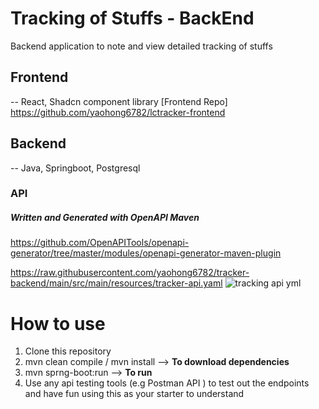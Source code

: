 # Tracking of Stuffs - BackEnd

Backend application to note and view detailed tracking of stuffs

## Frontend 
-- React, Shadcn component library 
[Frontend Repo] https://github.com/yaohong6782/lctracker-frontend

## Backend
-- Java, Springboot, Postgresql 

### API 
 ##### Written and Generated with OpenAPI Maven
 https://github.com/OpenAPITools/openapi-generator/tree/master/modules/openapi-generator-maven-plugin 


https://raw.githubusercontent.com/yaohong6782/tracker-backend/main/src/main/resources/tracker-api.yaml
![tracking api yml](https://github.com/yaohong6782/tracker-backend/assets/33272135/38410dfe-b2e7-4779-af0c-dc189d86bc37)

# How to use
1. Clone this repository
2. mvn clean compile / mvn install  --> **To download dependencies**
3. mvn sprng-boot:run --> **To run**
4. Use any api testing tools (e.g Postman API ) to test out the endpoints and have fun using this as your starter to understand 
